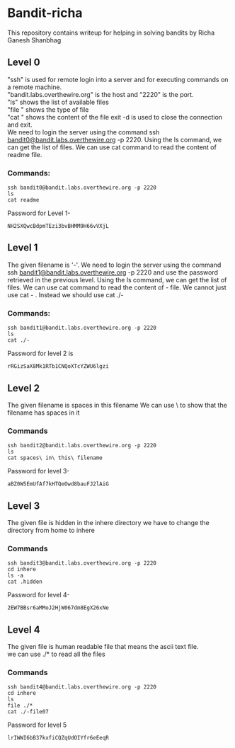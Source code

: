 # Bandit-richa
This repository contains writeup for helping in solving bandits by Richa Ganesh Shanbhag  
## Level 0
"ssh" is used for remote login into a server and for executing commands on a remote machine.    
"bandit.labs.overthewire.org" is the host and "2220" is the port.  
"ls" shows the list of available files  
"file <filename>" shows the type of file  
"cat <filename>" shows the content of the file 
exit -d is used to close the connection and exit.  
We need to login the server using the command ssh bandit0@bandit.labs.overthewire.org -p 2220. Using the ls command, we can get  the list of files. We can use cat command to read the content of readme file.
### Commands:
```
ssh bandit0@bandit.labs.overthewire.org -p 2220  
ls
cat readme
```
Password for Level 1-
```
NH2SXQwcBdpmTEzi3bvBHMM9H66vVXjL
```
## Level 1
The given filename is '-'. We need to login the server using the command ssh bandit1@bandit.labs.overthewire.org -p 2220 and use the password retrieved in the previous level. Using the ls command, we can get  the list of files. We can use cat command to read the content of - file. We cannot just use cat - . Instead we should use cat ./- 
### Commands:
```
ssh bandit1@bandit.labs.overthewire.org -p 2220
ls
cat ./-
```
Password for level 2 is
```
rRGizSaX8Mk1RTb1CNQoXTcYZWU6lgzi
```
## Level 2
The given filename is spaces in this filename
We can use \ to show that the filename has spaces in it
### Commands
```
ssh bandit2@bandit.labs.overthewire.org -p 2220
ls
cat spaces\ in\ this\ filename
```
Password for level 3-
```
aBZ0W5EmUfAf7kHTQeOwd8bauFJ2lAiG
```
## Level 3
The given file is hidden in the inhere directory
we have to change the directory from home to inhere
### Commands
```
ssh bandit3@bandit.labs.overthewire.org -p 2220
cd inhere
ls -a
cat .hidden
```
Password for level 4-
```
2EW7BBsr6aMMoJ2HjW067dm8EgX26xNe
```
## Level 4
The given file is human readable file that means the ascii text file.  
we can use ./* to read all the files
### Commands
```
ssh bandit4@bandit.labs.overthewire.org -p 2220  
cd inhere  
ls
file ./*
cat ./-file07
```
Password for level 5
```
lrIWWI6bB37kxfiCQZqUdOIYfr6eEeqR


